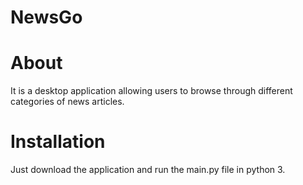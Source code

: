 NewsGo
=========================================

About
=========================================
It is a desktop application allowing users to browse through different categories of news articles.

Installation
=========================================
Just download the application and run the main.py file in python 3.
